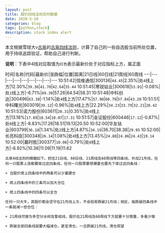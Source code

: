 ```yaml
---
layout: post
title: 股价四线法则实时数据
date: 2020-5-10
categories: blog
tags: [python,stock]
description: stock index alert
---
```



本文根据雪球大v[古泉](https://xueqiu.com/u/7148646888)的[古泉四线法则](https://xueqiu.com/7148646888/130498192)，计算了自己的一些自选股当前所处位置，用于持续追踪验证，帮助自己进行判断。

**说明**：下表中4线对应取值为`红色`表示最新价处于对应指标上方，属正面

时间|名称|代码|最新价|涨跌幅|位置|距离|21日线|60日线|21周线|60周线
---|---|---|---|---|---|---|---|---
10:51:42|信维通信|300136|`44.45`|2.35%|处`4`线上方|12.30%|`39.36`|`41.70`|`42.64`|`35.44`
10:51:45|寒锐钴业|300618|`53.01`|-0.08%|处`1`线上方|-6.71%|`49.30`|57.26|64.54|58.31
10:51:48|中科创达|300496|`63.38`|-1.14%|处`4`线上方|17.47%|`57.98`|`60.79`|`57.84`|`43.20`
10:51:51|中科曙光|603019|`39.12`|-0.96%|处`4`线上方|22.29%|`34.23`|`33.79`|`32.21`|`28.42`
10:51:53|诺力股份|603611|`20.31`|0.35%|处`4`线上方|13.18%|`17.89`|`18.54`|`18.07`|`17.31`
10:51:57|金证股份|600446|`17.12`|-0.87%|处`0`线上方|-8.83%|17.26|18.51|19.13|20.50
10:52:00|华友钴业|603799|`36.18`|1.34%|处`2`线上方|4.87%|`34.19`|36.70|38.38|`29.95`
10:52:00|长亮科技|300348|`26.14`|1.08%|处`4`线上方|13.45%|`24.88`|`24.86`|`24.43`|`19.14`
10:52:00|赢时胜|300377|`10.06`|-0.79%|处`0`线上方|-8.92%|10.36|11.09|11.19|11.62

```
古泉4线法则的精髓如下。抓住21日线、60日线、21周线及60周线等四条线，外加21月线，任何一只股票上涨都要穿过这四条线，任何一只股票要想爆雷也要先下穿过这四条线：

+ 当股价爬上四条线中的两条可以少量建仓

+ 爬上四条线中的三条可以加大仓位

+ 爬上四条线中的四条可以全仓

任何一只大牛，其股价都会坚守在21月线上方，不会轻易跌破21月线；相反，每跌破四条线中一条就减一些仓位：

+ 21周线可做为多空分水岭及警戒线，股价在21周线及60周线下方就要十分慎重，多看少做

+ 跌破全部四条线就要大幅减仓，甚至清仓，一旦跌破21月线，清仓观望
```